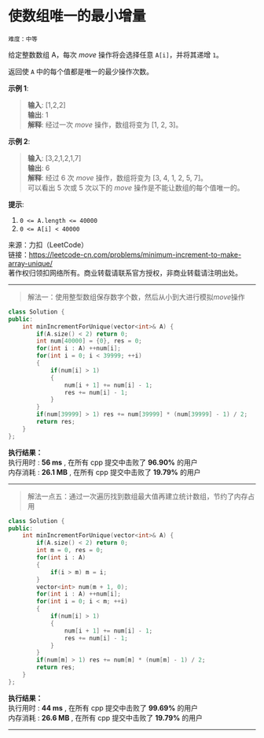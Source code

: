 # 使数组唯一的最小增量 #  
`难度：中等` 

给定整数数组 A，每次 *move* 操作将会选择任意 `A[i]`，并将其递增 `1`。  

返回使 `A` 中的每个值都是唯一的最少操作次数。   

**示例 1**:  
>**输入**: [1,2,2]  
>**输出**: 1  
>**解释**: 经过一次 *move* 操作，数组将变为 [1, 2, 3]。

**示例 2**:  
>**输入**: [3,2,1,2,1,7]  
>**输出**: 6  
>**解释**: 经过 6 次 *move* 操作，数组将变为 [3, 4, 1, 2, 5, 7]。  
>可以看出 5 次或 5 次以下的 *move* 操作是不能让数组的每个值唯一的。  

**提示**:  
1. `0 <= A.length <= 40000`
2. `0 <= A[i] < 40000`

来源：力扣（LeetCode）  
链接：https://leetcode-cn.com/problems/minimum-increment-to-make-array-unique/  
著作权归领扣网络所有。商业转载请联系官方授权，非商业转载请注明出处。  

---  
>解法一：使用整型数组保存数字个数，然后从小到大进行模拟*move*操作  

```C++  
class Solution {
public:
    int minIncrementForUnique(vector<int>& A) {
        if(A.size() < 2) return 0;
        int num[40000] = {0}, res = 0;
        for(int i : A) ++num[i];
        for(int i = 0; i < 39999; ++i)
        {
            if(num[i] > 1)
            {
                num[i + 1] += num[i] - 1;
                res += num[i] - 1;
            }
        }
        if(num[39999] > 1) res += num[39999] * (num[39999] - 1) / 2;
        return res;
    }
};
```  

**执行结果：**  
执行用时 : **56 ms** , 在所有 cpp 提交中击败了 **96.90%** 的用户  
内存消耗 : **26.1 MB** , 在所有 cpp 提交中击败了 **19.79%** 的用户  

---  
>解法一点五：通过一次遍历找到数组最大值再建立统计数组，节约了内存占用  

```C++  
class Solution {
public:
    int minIncrementForUnique(vector<int>& A) {
        if(A.size() < 2) return 0;
        int m = 0, res = 0;
        for(int i : A)
        {
            if(i > m) m = i;
        }
        vector<int> num(m + 1, 0);
        for(int i : A) ++num[i];
        for(int i = 0; i < m; ++i)
        {
            if(num[i] > 1)
            {
                num[i + 1] += num[i] - 1;
                res += num[i] - 1;
            }
        }
        if(num[m] > 1) res += num[m] * (num[m] - 1) / 2;
        return res;
    }
};
```  

**执行结果：**  
执行用时 : **44 ms** , 在所有 cpp 提交中击败了 **99.69%** 的用户  
内存消耗 : **26.6 MB** , 在所有 cpp 提交中击败了 **19.79%** 的用户  

---  